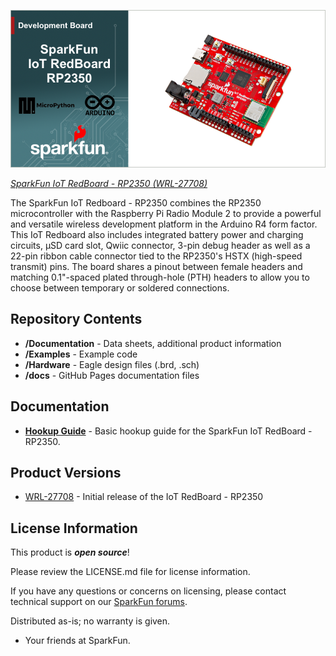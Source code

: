 [![SparkFun IoT RedBoard - RP2350)](docs/assets/img/iot-redboard-rp2350-gh-banner.png "SparkFun IoT RedBoard - RP2350")](https://www.sparkfun.com/sparkfun-iot-redboard-rp2350.html)

[*SparkFun IoT RedBoard - RP2350 (WRL-27708)*](https://www.sparkfun.com/sparkfun-iot-redboard-rp2350.html)

The SparkFun IoT Redboard - RP2350 combines the RP2350 microcontroller with the Raspberry Pi Radio Module 2 to provide a powerful and versatile wireless development platform in the Arduino R4 form factor. This IoT Redboard also includes integrated battery power and charging circuits, &micro;SD card slot, Qwiic connector, 3-pin debug header as well as a 22-pin ribbon cable connector tied to the RP2350's HSTX (high-speed transmit) pins. The board shares a pinout between female headers and matching 0.1"-spaced plated through-hole (PTH) headers to allow you to choose between temporary or soldered connections. 

Repository Contents
-------------------

* **/Documentation** - Data sheets, additional product information
* **/Examples** - Example code
* **/Hardware** - Eagle design files (.brd, .sch)
* **/docs** - GitHub Pages documentation files

Documentation
--------------

* **[Hookup Guide](https://docs.sparkfun.com/SparkFun_IoT_RedBoard-RP2350/)** - Basic hookup guide for the SparkFun IoT RedBoard - RP2350.

Product Versions
----------------

* [WRL-27708](https://www.sparkfun.com/sparkfun-iot-redboard-rp2350.html) - Initial release of the IoT RedBoard - RP2350

License Information
-------------------

This product is ***open source***!

Please review the LICENSE.md file for license information.

If you have any questions or concerns on licensing, please contact technical support on our [SparkFun forums](https://forum.sparkfun.com/viewforum.php?f=152).

Distributed as-is; no warranty is given.

* Your friends at SparkFun.
